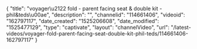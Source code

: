 {
    "title": "voyager\u2122 fold - parent facing seat & double kit - phil&teds\u00ae",
    "description": "",
    "channelid": "114661406",
    "videoid": "162797117",
    "date_created": "1525206608",
    "date_modified": "1525477129",
    "type": "captivate",
    "layout": "channelVideo",
    "url": "\/latest-videos\/voyager-fold-parent-facing-seat-double-kit-phil-teds\/114661406-162797117"
}